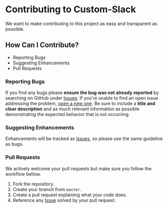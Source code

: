 # Contributing to Custom-Slack
We want to make contributing to this project as easy and transparent as possible.

## How Can I Contribute?
  * Reporting Bugs
  * Suggesting Enhancements
  * Pull Requests

### Reporting Bugs

If you find any bugs please **ensure the bug was not already reported** by searching on GitHub under [Issues](https://github.com/lucasqueiroz/custom-slack/issues).
If you're unable to find an open issue addressing the problem, [open a new one](https://github.com/lucasqueiroz/custom-slack/issues/new). Be sure to include a **title and clear description** and as much relevant information as possible demonstrating the expected behavior that is not occurring.

### Suggesting Enhancements

Enhancements will be tracked as [Issues](https://github.com/lucasqueiroz/custom-slack/issues), so please use the same guideline as bugs.

### Pull Requests
We actively welcome your pull requests but make sure you follow the workflow bellow.

1. Fork the repository.
2. Create your branch from `master`.
3. Create a pull request explaining what your code does.
4. Reference any [Issue](https://github.com/lucasqueiroz/custom-slack/issues) solved by your pull request.



